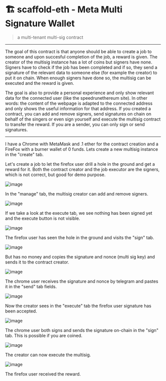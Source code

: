 
# 🏗 scaffold-eth - Meta Multi Signature Wallet

> a multi-tenant multi-sig contract

---

The goal of this contract is that anyone should be able to create a job to someone and upon succesful completion of the job, a reward is given. The creator of the multisig instance has a lot of coins but signers have none. Signers have to check if the job has been completed and if so, they send a signature of the relevant data to someone else (for example the creator) to put it on chain. When enough signers have done so, the multisig can be executed and the reward is given.

The goal is also to provide a personal experience and only show relevant data for the connected user (like the speedrunethereum site). In other words: the content of the webpage is adapted to the connected address and only shows the useful information for that address. If you created a contract, you can add and remove signers, send signatures on chain on behalf of the singers or even sign yourself and execute the multisig contract to transfer the reward. If you are a sender, you can only sign or send signatures.

---

I have a Chrome with MetaMask and .1 ether for the contract creation and a FireFox with a burner wallet of 0 funds. Lets create a new multisig instance in the "create" tab.

Let's create a job to let the firefox user drill a hole in the ground and get a reward for it. Both the contract creator and the job executor are the signers, which is not correct, but good for demo purpose.

![image](https://user-images.githubusercontent.com/5307283/155609039-6e4ed762-aa14-4bfd-afbe-6838cce4e936.png)

In the "manage" tab, the multisig creator can add and remove signers.

![image](https://user-images.githubusercontent.com/5307283/155609444-163964ba-20c2-43e0-9ef3-3fc014fdd4fb.png)

If we take a look at the execute tab, we see nothing has been signed yet and the execute button is not visible.

![image](https://user-images.githubusercontent.com/5307283/155609569-8e5a6bc6-452c-4824-a776-e9b6c06452bb.png)

The firefox user has seen the hole in the ground and visits the "sign" tab.

![image](https://user-images.githubusercontent.com/5307283/155610302-fc61fd1a-a46d-4a7a-bd04-9f7384e2c31a.png)

But has no money and copies the signature and nonce (multi sig key) and sends it to the contract creator.

![image](https://user-images.githubusercontent.com/5307283/155610208-de96d229-50e2-4df4-a49a-66f703edec8a.png)

The chrome user receives the signature and nonce by telegram and pastes it in the "send" tab fields.

![image](https://user-images.githubusercontent.com/5307283/155610511-0c69bc79-fc9b-43e4-abc8-387cd3c42cee.png)

Now the creator sees in the "execute" tab the firefox user signature has been accepted.

![image](https://user-images.githubusercontent.com/5307283/155610689-43feb212-c32a-4fa7-891a-2f1f5226b3ec.png)

The chrome user both signs and sends the signature on-chain in the "sign" tab. This is possible if you are coined.

![image](https://user-images.githubusercontent.com/5307283/155611022-52b8713e-8a40-4493-987a-1dbd294bab08.png)

The creator can now execute the multisig.

![image](https://user-images.githubusercontent.com/5307283/155611127-c71fa1a8-41e7-4644-aec2-f29fb08e44b5.png)

The firefox user received the reward.

